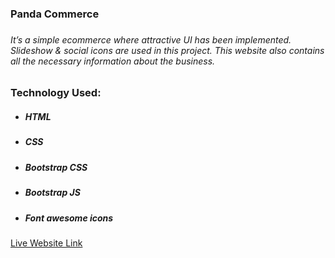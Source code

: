 <h3>Panda Commerce<h3>
<h6>It’s a simple ecommerce where attractive UI has been implemented. Slideshow & social icons are used in this project. This website also contains all the necessary information about the business.</h6>
<h3>Technology Used:</h3>
<ul>
    <li>
        <h5>HTML</h5>
    </li>
    <li>
        <h5>CSS</h5>
    </li>
    <li>
        <h5>Bootstrap CSS</h5>
    </li>
    <li>
        <h5>Bootstrap JS</h5>
    </li>
    <li>
        <h5>Font awesome icons</h5>
    </li>
</ul>
<a target="_blank" href="https://masrur-sakib.github.io/panda_commerce/">Live Website Link</a>
